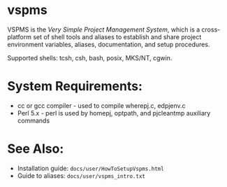 vspms
=====

VSPMS is the *Very Simple Project Management System*, which is a cross-platform set of shell tools and aliases to establish and share project environment variables, aliases, documentation, and setup procedures.

Supported shells:  tcsh, csh, bash, posix, MKS/NT, cgwin.

System Requirements:
====================
* cc or gcc compiler - used to compile wherepj.c, edpjenv.c
* Perl 5.x - perl is used by homepj, optpath, and pjcleantmp auxiliary commands

See Also:
=========
* Installation guide:  `docs/user/HowToSetupVspms.html`
* Guide to aliases:  `docs/user/vspms_intro.txt`

